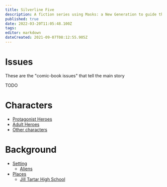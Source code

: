 ```yaml
---
title: Silverline Five
description: A fiction series using Masks: a New Generation to guide the creation of the story
published: true
date: 2022-03-20T11:05:48.100Z
tags: 
editor: markdown
dateCreated: 2021-09-07T08:12:55.905Z
---
```


# Issues
These are the "comic-book issues" that tell the main story

TODO

# Characters

* [Protagonist Heroes](heroes)
* [Adult Heroes](adult-heroes)
* [Other characters](other-characters)

# Background

* [Setting](setting)
  * [Aliens](setting/aliens)
* [Places](places)
  * [Jill Tartar High School](places/jill-tartar-hs)